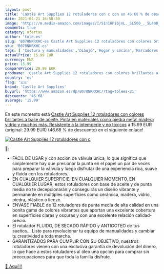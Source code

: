 ```yaml
---
layout: post
title: 'Castle Art Supplies 12 rotuladores con c con un 46.68 % de descuento'
date: 2021-04-21 16:58:30
image: 'https://m.media-amazon.com/images/I/51n1HPi6jnL._SL500_._SL400_.jpg'
comments: true
category: ofertas
author: 'tole.es'
slug: 'B078NKRXHC-es Castle Art Supplies 12 rotuladores con colores brillantes...'
sku: 'B078NKRXHC-es'
tags: [ 'Costura y manualidades','Dibujo','Hogar y cocina','Marcadores','Materiales de dibujo','castle art supplies','rotuladores', ]
actualPrice: 15.99 EUR
currency: EUR
price: 15.99
comparePrice: 29.99 EUR
prodname: 'Castle Art Supplies 12 rotuladores con colores brillantes a base de aceite. Pinta en materiales como piedra  metal  madera  vidrio y muchos más. Resistente a la intemperie y no tóxicos'
country: 'es'
flag: '🇪🇸'
brand: 'Castle Art Supplies'
buyurl: 'https://www.amazon.es/dp/B078NKRXHC/?tag=tolees-21'
descuento: '46.68'
average: '15.99'
---
```


En este momento está [Castle Art Supplies 12 rotuladores con colores brillantes a base de aceite. Pinta en materiales como piedra  metal  madera  vidrio y muchos más. Resistente a la intemperie y no tóxicos](https://www.amazon.es/dp/B078NKRXHC/?tag=tolees-21) a 15.99 EUR (original: 29.99 EUR) (46.68 %  de descuento) en el siguiente enlace!

[![Castle Art Supplies 12 rotuladores con c](https://m.media-amazon.com/images/I/51n1HPi6jnL._SL500_._SL400_.jpg)](https://www.amazon.es/dp/B078NKRXHC/?tag=tolees-21)

🔎:

- FÁCIL DE USAR y con acción de válvula única, lo que significa que simplemente hay que presionar la punta en el papel un par de veces para preparar la válvula y luego disfrutar de una experiencia rica, suave y fluida con los rotuladores.
- EN CUALQUIER SUPERFICIE, EN CUALQUIER MOMENTO, EN CUALQUIER LUGAR, estos rotuladores con base de aceite y de punta media no te decepcionarán y conseguirás un diseño vibrante y permanente en múltiples superficies como cerámica, madera, vidrio, piedra, plástico o lienzo.
- ENVASE FIABLE de 12 rotuladores de punta media de alta calidad en una bonita gama de colores vibrantes que aportan una excelente cobertura en superficies claras y oscuras y con una excelente relación calidad-precio.
- El rotulador FLUIDO, DE SECADO RÁPIDO y ANTIGOTEO de tus sueños... Listo para revolucionar tu equipo de manualidades y cambiar tu creatividad a toda marcha.
- GARANTIZADOS PARA CUMPLIR CON SU OBJETIVO, nuestros rotuladores vienen con una exclusiva garantía de devolución del dinero, lo que hace a estos rotuladores al óleo una opción para comprar sin preocupaciones para que toda la familia disfrute.

[🛒 Aquí!!!](https://www.amazon.es/dp/B078NKRXHC/?tag=tolees-21)
